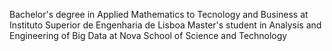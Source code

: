 Bachelor's degree in Applied Mathematics to Tecnology and Business at Instituto Superior de Engenharia de Lisboa
Master's student in Analysis and Engineering of Big Data at Nova School of Science and Technology
